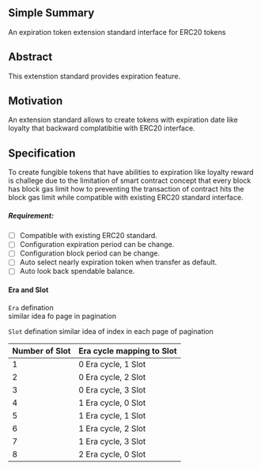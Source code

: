 


## Simple Summary

An expiration token extension standard interface for ERC20 tokens

## Abstract

This extenstion standard provides expiration feature.

## Motivation

An extension standard allows to create tokens with expiration date like loyalty that backward complatibitie with ERC20 interface.

## Specification

To create fungible tokens that have abilities to expiration like loyalty reward is 
challege due to the limitation of smart contract concept that every block has block gas limit how to preventing the transaction of   contract hits the block gas limit while compatible with existing ERC20 standard interface.

##### Requirement: 
- [ ] Compatible with existing ERC20 standard.
- [ ] Configuration expiration period can be change.
- [ ] Configuration block period can be change.
- [ ] Auto select nearly expiration token when transfer as default.
- [ ] Auto look back spendable balance.

#### Era and Slot

`Era` defination  
similar idea fo page in pagination

`Slot` defination
similar idea of index in each page of pagination

| Number of Slot | Era cycle mapping to Slot                |
|------|--------------------------|
| 1    | 0 Era cycle, 1 Slot      |
| 2    | 0 Era cycle, 2 Slot      |
| 3    | 0 Era cycle, 3 Slot      |
| 4    | 1 Era cycle, 0 Slot      |
| 5    | 1 Era cycle, 1 Slot      |
| 6    | 1 Era cycle, 2 Slot      |
| 7    | 1 Era cycle, 3 Slot      |
| 8    | 2 Era cycle, 0 Slot      |
